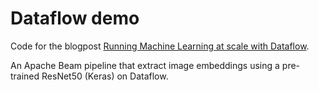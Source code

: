 # Dataflow demo
Code for the blogpost [Running Machine Learning at scale with Dataflow](link).

An Apache Beam pipeline that extract image embeddings using a pre-trained ResNet50 (Keras) on Dataflow.
